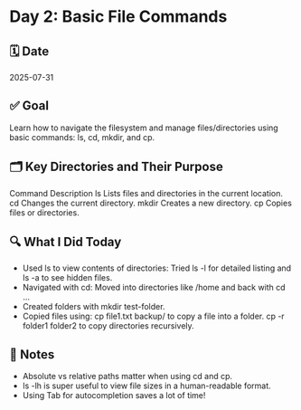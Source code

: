 # Day 2: Basic File Commands

## 🗓️ Date
2025-07-31

## ✅ Goal
Learn how to navigate the filesystem and manage files/directories using basic commands: ls, cd, mkdir, and cp.

## 🗂️ Key Directories and Their Purpose

Command	Description
ls	Lists files and directories in the current location.
cd	Changes the current directory.
mkdir	Creates a new directory.
cp	Copies files or directories.

## 🔍 What I Did Today
- Used ls to view contents of directories:
Tried ls -l for detailed listing and ls -a to see hidden files.
- Navigated with cd:
Moved into directories like /home and back with cd ...
- Created folders with mkdir test-folder.
- Copied files using:
cp file1.txt backup/ to copy a file into a folder.
cp -r folder1 folder2 to copy directories recursively.

## 🧠 Notes
- Absolute vs relative paths matter when using cd and cp.
- ls -lh is super useful to view file sizes in a human-readable format.
- Using Tab for autocompletion saves a lot of time!